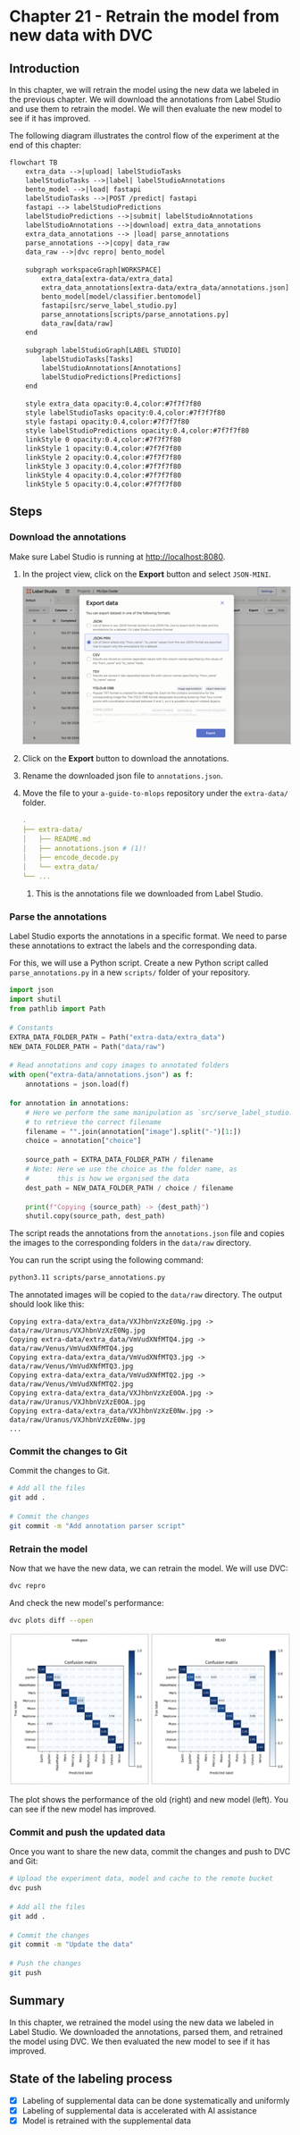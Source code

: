 # Chapter 21 - Retrain the model from new data with DVC

## Introduction

In this chapter, we will retrain the model using the new data we labeled in the
previous chapter. We will download the annotations from Label Studio and use
them to retrain the model. We will then evaluate the new model to see if it has
improved.

The following diagram illustrates the control flow of the experiment at the end
of this chapter:

```mermaid
flowchart TB
    extra_data -->|upload| labelStudioTasks
    labelStudioTasks -->|label| labelStudioAnnotations
    bento_model -->|load| fastapi
    labelStudioTasks -->|POST /predict| fastapi
    fastapi --> labelStudioPredictions
    labelStudioPredictions -->|submit| labelStudioAnnotations
    labelStudioAnnotations -->|download| extra_data_annotations
    extra_data_annotations --> |load| parse_annotations
    parse_annotations -->|copy| data_raw
    data_raw -->|dvc repro| bento_model

    subgraph workspaceGraph[WORKSPACE]
        extra_data[extra-data/extra_data]
        extra_data_annotations[extra-data/extra_data/annotations.json]
        bento_model[model/classifier.bentomodel]
        fastapi[src/serve_label_studio.py]
        parse_annotations[scripts/parse_annotations.py]
        data_raw[data/raw]
    end

    subgraph labelStudioGraph[LABEL STUDIO]
        labelStudioTasks[Tasks]
        labelStudioAnnotations[Annotations]
        labelStudioPredictions[Predictions]
    end

    style extra_data opacity:0.4,color:#7f7f7f80
    style labelStudioTasks opacity:0.4,color:#7f7f7f80
    style fastapi opacity:0.4,color:#7f7f7f80
    style labelStudioPredictions opacity:0.4,color:#7f7f7f80
    linkStyle 0 opacity:0.4,color:#7f7f7f80
    linkStyle 1 opacity:0.4,color:#7f7f7f80
    linkStyle 2 opacity:0.4,color:#7f7f7f80
    linkStyle 3 opacity:0.4,color:#7f7f7f80
    linkStyle 4 opacity:0.4,color:#7f7f7f80
    linkStyle 5 opacity:0.4,color:#7f7f7f80
```

## Steps

### Download the annotations

Make sure Label Studio is running at <http://localhost:8080>.

1. In the project view, click on the **Export** button and select `JSON-MINI`.

    ![Label Studio Export Annotations](../assets/images/label-studio-export-annotations.png)

2. Click on the **Export** button to download the annotations.

3. Rename the downloaded json file to `annotations.json`.

4. Move the file to your `a-guide-to-mlops` repository under the `extra-data/`
   folder.

    ```yaml hl_lines="4"
    .
    ├── extra-data/
    │   ├── README.md
    │   ├── annotations.json # (1)!
    │   ├── encode_decode.py
    │   └── extra_data/
    └── ...
    ```

    1. This is the annotations file we downloaded from Label Studio.

### Parse the annotations

Label Studio exports the annotations in a specific format. We need to parse
these annotations to extract the labels and the corresponding data.

For this, we will use a Python script. Create a new Python script called
`parse_annotations.py` in a new `scripts/` folder of your repository.

```py title="scripts/parse_annotations.py"
import json
import shutil
from pathlib import Path

# Constants
EXTRA_DATA_FOLDER_PATH = Path("extra-data/extra_data")
NEW_DATA_FOLDER_PATH = Path("data/raw")

# Read annotations and copy images to annotated folders
with open("extra-data/annotations.json") as f:
    annotations = json.load(f)

for annotation in annotations:
    # Here we perform the same manipulation as `src/serve_label_studio.py`
    # to retrieve the correct filename
    filename = "".join(annotation["image"].split("-")[1:])
    choice = annotation["choice"]

    source_path = EXTRA_DATA_FOLDER_PATH / filename
    # Note: Here we use the choice as the folder name, as
    #       this is how we organised the data
    dest_path = NEW_DATA_FOLDER_PATH / choice / filename

    print(f"Copying {source_path} -> {dest_path}")
    shutil.copy(source_path, dest_path)

```

The script reads the annotations from the `annotations.json` file and copies the
images to the corresponding folders in the `data/raw` directory.

You can run the script using the following command:

```sh title="Execute the following command(s) in a terminal"
python3.11 scripts/parse_annotations.py
```

The annotated images will be copied to the `data/raw` directory. The output
should look like this:

```text
Copying extra-data/extra_data/VXJhbnVzXzE0Ng.jpg -> data/raw/Uranus/VXJhbnVzXzE0Ng.jpg
Copying extra-data/extra_data/VmVudXNfMTQ4.jpg -> data/raw/Venus/VmVudXNfMTQ4.jpg
Copying extra-data/extra_data/VmVudXNfMTQ3.jpg -> data/raw/Venus/VmVudXNfMTQ3.jpg
Copying extra-data/extra_data/VmVudXNfMTQ2.jpg -> data/raw/Venus/VmVudXNfMTQ2.jpg
Copying extra-data/extra_data/VXJhbnVzXzE0OA.jpg -> data/raw/Uranus/VXJhbnVzXzE0OA.jpg
Copying extra-data/extra_data/VXJhbnVzXzE0Nw.jpg -> data/raw/Uranus/VXJhbnVzXzE0Nw.jpg
...
```

### Commit the changes to Git

Commit the changes to Git.

```sh title="Execute the following command(s) in a terminal"
# Add all the files
git add .

# Commit the changes
git commit -m "Add annotation parser script"
```

### Retrain the model

Now that we have the new data, we can retrain the model. We will use DVC:

```sh title="Execute the following command(s) in a terminal"
dvc repro
```

And check the new model's performance:

```sh title="Execute the following command(s) in a terminal"
dvc plots diff --open
```

![Label Studio Data DVC Plots Diff](../assets/images/label-studio-data-dvc-plots-diff.png)

The plot shows the performance of the old (right) and new model (left). You can
see if the new model has improved.

### Commit and push the updated data

Once you want to share the new data, commit the changes and push to DVC and Git:

```sh title="Execute the following command(s) in a terminal"
# Upload the experiment data, model and cache to the remote bucket
dvc push

# Add all the files
git add .

# Commit the changes
git commit -m "Update the data"

# Push the changes
git push
```

## Summary

In this chapter, we retrained the model using the new data we labeled in Label
Studio. We downloaded the annotations, parsed them, and retrained the model
using DVC. We then evaluated the new model to see if it has improved.

## State of the labeling process

- [x] Labeling of supplemental data can be done systematically and uniformly
- [x] Labeling of supplemental data is accelerated with AI assistance
- [x] Model is retrained with the supplemental data
